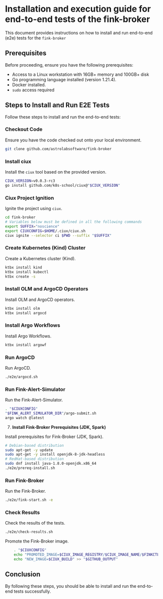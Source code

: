 # Installation and execution guide for end-to-end tests of the fink-broker

This document provides instructions on how to install and run end-to-end (e2e) tests for the `fink-broker`

## Prerequisites

Before proceeding, ensure you have the following prerequisites:

- Access to a Linux workstation with 16GB+ memory and 100GB+ disk
- Go programming language installed (version 1.21.4).
- Docker installed.
- `sudo` access required

## Steps to Install and Run E2E Tests

Follow these steps to install and run the end-to-end tests:

### Checkout Code

Ensure you have the code checked out onto your local environment.

```bash
git clone github.com/astrolabsoftware/fink-broker
```

### Install ciux

Install the `ciux` tool based on the provided version.

```bash
CIUX_VERSION=v0.0.3-rc3
go install github.com/k8s-school/ciux@"$CIUX_VERSION"
```

### Ciux Project Ignition

Ignite the project using `ciux`.

```bash
cd fink-broker
# Variables below must be defined in all the following commands
export SUFFIX="noscience"
export CIUXCONFIG=$HOME/.ciux/ciux.sh
ciux ignite --selector ci $PWD --suffix "$SUFFIX"
```

### Create Kubernetes (Kind) Cluster

Create a Kubernetes cluster (Kind).

```bash
ktbx install kind
ktbx install kubectl
ktbx create -s
```

### Install OLM and ArgoCD Operators

Install OLM and ArgoCD operators.

```bash
ktbx install olm
ktbx install argocd
```

### Install Argo Workflows

Install Argo Workflows.

```bash
ktbx install argowf
```

### Run ArgoCD

Run ArgoCD.

```bash
./e2e/argocd.sh
```

### Run Fink-Alert-Simulator

Run the Fink-Alert-Simulator.

```bash
. "$CIUXCONFIG"
"$FINK_ALERT_SIMULATOR_DIR"/argo-submit.sh
argo watch @latest
```

7.  **Install Fink-Broker Prerequisites (JDK, Spark)**

Install prerequisites for Fink-Broker (JDK, Spark).

```bash
# Debian-based distribution
sudo apt-get -y update
sudo apt-get -y install openjdk-8-jdk-headless
# RedHat-based distribution
sudo dnf install java-1.8.0-openjdk.x86_64
./e2e/prereq-install.sh
```

### Run Fink-Broker

Run the Fink-Broker.

```bash
./e2e/fink-start.sh -e
```

### Check Results

Check the results of the tests.

```bash
./e2e/check-results.sh
```


Promote the Fink-Broker image.

```bash
    . "$CIUXCONFIG"
    echo "PROMOTED_IMAGE=$CIUX_IMAGE_REGISTRY/$CIUX_IMAGE_NAME/$FINKCTL_VERSION" >> "$GITHUB_OUTPUT"
    echo "NEW_IMAGE=$CIUX_BUILD" >> "$GITHUB_OUTPUT"
```

## Conclusion

By following these steps, you should be able to install and run the end-to-end tests successfully.